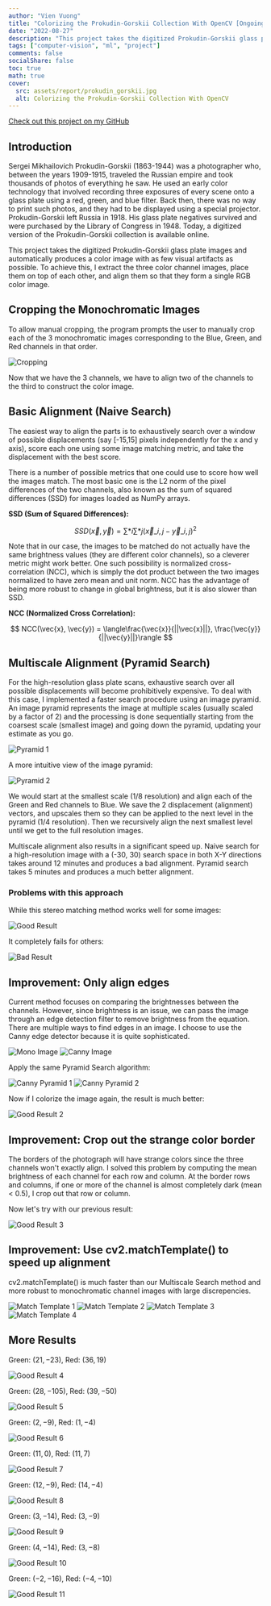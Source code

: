 ```yaml
---
author: "Vien Vuong"
title: "Colorizing the Prokudin-Gorskii Collection With OpenCV [Ongoing]"
date: "2022-08-27"
description: "This project takes the digitized Prokudin-Gorskii glass plate images and automatically produces a color image with as few visual artifacts as possible. To achieve this, I extract the three color channel images, place them on top of each other, and align them so that they form a single RGB color image."
tags: ["computer-vision", "ml", "project"]
comments: false
socialShare: false
toc: true
math: true
cover:
  src: assets/report/prokudin_gorskii.jpg
  alt: Colorizing the Prokudin-Gorskii Collection With OpenCV
---
```


[Check out this project on my GitHub](https://github.com/vienvuong/colorizing-pg)

## Introduction

Sergei Mikhailovich Prokudin-Gorskii (1863-1944) was a photographer who, between the years 1909-1915, traveled the Russian empire and took thousands of photos of everything he saw. He used an early color technology that involved recording three exposures of every scene onto a glass plate using a red, green, and blue filter. Back then, there was no way to print such photos, and they had to be displayed using a special projector. Prokudin-Gorskii left Russia in 1918. His glass plate negatives survived and were purchased by the Library of Congress in 1948. Today, a digitized version of the Prokudin-Gorskii collection is available online.

This project takes the digitized Prokudin-Gorskii glass plate images and automatically produces a color image with as few visual artifacts as possible. To achieve this, I extract the three color channel images, place them on top of each other, and align them so that they form a single RGB color image.

## Cropping the Monochromatic Images

To allow manual cropping, the program prompts the user to manually crop each of the 3 monochromatic images corresponding to the Blue, Green, and Red channels in that order.

![Cropping](assets/report/cropping.png)

Now that we have the 3 channels, we have to align two of the channels to the third to construct the color image.

## Basic Alignment (Naive Search)

The easiest way to align the parts is to exhaustively search over a window of possible displacements (say [-15,15] pixels independently for the x and y axis), score each one using some image matching metric, and take the displacement with the best score.

There is a number of possible metrics that one could use to score how well the images match. The most basic one is the L2 norm of the pixel differences of the two channels, also known as the sum of squared differences (SSD) for images loaded as NumPy arrays.

**SSD (Sum of Squared Differences):**

$$ SSD(\vec{x}, \vec{y}) = \sum*{i}\sum*{j}(\vec{x}\_{i,j} - \vec{y}\_{i,j})^2 $$

Note that in our case, the images to be matched do not actually have the same brightness values (they are different color channels), so a cleverer metric might work better. One such possibility is normalized cross-correlation (NCC), which is simply the dot product between the two images normalized to have zero mean and unit norm. NCC has the advantage of being more robust to change in global brightness, but it is also slower than SSD.

**NCC (Normalized Cross Correlation):**

$$ NCC(\vec{x}, \vec{y}) = \langle\frac{\vec{x}}{||\vec{x}||}, \frac{\vec{y}}{||\vec{y}||}\rangle $$

## Multiscale Alignment (Pyramid Search)

For the high-resolution glass plate scans, exhaustive search over all possible displacements will become prohibitively expensive. To deal with this case, I implemented a faster search procedure using an image pyramid. An image pyramid represents the image at multiple scales (usually scaled by a factor of 2) and the processing is done sequentially starting from the coarsest scale (smallest image) and going down the pyramid, updating your estimate as you go.

![Pyramid 1](assets/report/pyramid1.png)

A more intuitive view of the image pyramid:

![Pyramid 2](assets/report/pyramid2.png)

We would start at the smallest scale (1/8 resolution) and align each of the Green and Red channels to Blue. We save the 2 displacement (alignment) vectors, and upscales them so they can be applied to the next level in the pyramid (1/4 resolution). Then we recursively align the next smallest level until we get to the full resolution images.

Multiscale alignment also results in a significant speed up. Naive search for a high-resolution image with a (-30, 30) search space in both X-Y directions takes around 12 minutes and produces a bad alignment. Pyramid search takes 5 minutes and produces a much better alignment.

### Problems with this approach

While this stereo matching method works well for some images:

![Good Result](assets/report/good_result1.jpg)

It completely fails for others:

![Bad Result](assets/report/bad_result1.jpg)

## Improvement: Only align edges

Current method focuses on comparing the brightnesses between the channels. However, since brightness is an issue, we can pass the image through an edge detection filter to remove brightness from the equation. There are multiple ways to find edges in an image. I choose to use the Canny edge detector because it is quite sophisticated.

![Mono Image](assets/report/mono1.jpg)
![Canny Image](assets/report/canny1.jpg)

Apply the same Pyramid Search algorithm:

![Canny Pyramid 1](assets/report/canny_pyramid1.png)
![Canny Pyramid 2](assets/report/canny_pyramid2.png)

Now if I colorize the image again, the result is much better:

![Good Result 2](assets/report/good_result2.jpg)

## Improvement: Crop out the strange color border

The borders of the photograph will have strange colors since the three channels won't exactly align. I solved this problem by computing the mean brightness of each channel for each row and column. At the border rows and columns, if one or more of the channel is almost completely dark (mean < 0.5), I crop out that row or column.

Now let's try with our previous result:

![Good Result 3](assets/report/good_result3.jpg)

## Improvement: Use cv2.matchTemplate() to speed up alignment

cv2.matchTemplate() is much faster than our Multiscale Search method and more robust to monochromatic channel images with large discrepencies.

![Match Template 1](assets/report/mt1.png)
![Match Template 2](assets/report/mt2.png)
![Match Template 3](assets/report/mt3.png)
![Match Template 4](assets/report/mt4.png)

## More Results

Green: $(21, -23)$, Red: $(36, 19)$

![Good Result 4](assets/results/01657u.jpg)

Green: $(28, -105)$, Red: $(39, -50)$

![Good Result 5](assets/results/01861a.jpg)

Green: $(2, -9)$, Red: $(1, -4)$

![Good Result 6](assets/results/00125v.jpg)

Green: $(11, 0)$, Red: $(11, 7)$

![Good Result 7](assets/results/00149v.jpg)

Green: $(12, -9)$, Red: $(14, -4)$

![Good Result 8](assets/results/00153v.jpg)

Green: $(3, -14)$, Red: $(3, -9)$

![Good Result 9](assets/results/00351v.jpg)

Green: $(4, -14)$, Red: $(3, -8)$

![Good Result 10](assets/results/00398v.jpg)

Green: $(-2, -16)$, Red: $(-4, -10)$

![Good Result 11](assets/results/01112v.jpg)
